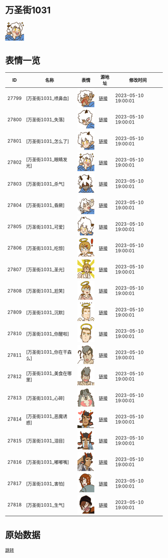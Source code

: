 # 万圣街1031

<img src="./cover.png" height="60" alt="cover" />

# 表情一览

|ID|名称|表情|源地址|修改时间|
|----|----|----|----|----|
|27799|[万圣街1031_喷鼻血]|<img src="./pic/027799_%5B万圣街1031_喷鼻血%5D.png" height="60" alt="喷鼻血"/>|[链接](https://i0.hdslb.com/bfs/garb/951baad8e1ea6f338ca600024d690a1d40dc1fc9.png)|2023-05-10 19:00:01|
|27800|[万圣街1031_失落]|<img src="./pic/027800_%5B万圣街1031_失落%5D.png" height="60" alt="失落"/>|[链接](https://i0.hdslb.com/bfs/garb/4e50ff2aba41902c2b296d7c61322bcab79f0bd1.png)|2023-05-10 19:00:01|
|27801|[万圣街1031_怎么了]|<img src="./pic/027801_%5B万圣街1031_怎么了%5D.png" height="60" alt="怎么了"/>|[链接](https://i0.hdslb.com/bfs/garb/046c57d92e7547f6ad55beede4aae3424c6dc920.png)|2023-05-10 19:00:01|
|27802|[万圣街1031_眼睛发光]|<img src="./pic/027802_%5B万圣街1031_眼睛发光%5D.png" height="60" alt="眼睛发光"/>|[链接](https://i0.hdslb.com/bfs/garb/318a46d313c888eac1259400136621eef7445792.png)|2023-05-10 19:00:01|
|27803|[万圣街1031_杀气]|<img src="./pic/027803_%5B万圣街1031_杀气%5D.png" height="60" alt="杀气"/>|[链接](https://i0.hdslb.com/bfs/garb/e1df50c78b06b0f80ab8a6942614eb7645a1adf5.png)|2023-05-10 19:00:01|
|27804|[万圣街1031_昏厥]|<img src="./pic/027804_%5B万圣街1031_昏厥%5D.png" height="60" alt="昏厥"/>|[链接](https://i0.hdslb.com/bfs/garb/036239e35791b582c3891c604219aa060ab15730.png)|2023-05-10 19:00:01|
|27805|[万圣街1031_可爱]|<img src="./pic/027805_%5B万圣街1031_可爱%5D.png" height="60" alt="可爱"/>|[链接](https://i0.hdslb.com/bfs/garb/1b5a55f7b8956a76099706fc846d8c51e66d57f1.png)|2023-05-10 19:00:01|
|27806|[万圣街1031_吃惊]|<img src="./pic/027806_%5B万圣街1031_吃惊%5D.png" height="60" alt="吃惊"/>|[链接](https://i0.hdslb.com/bfs/garb/b3c74437d7c6c30914859c81fc56443033d6791d.png)|2023-05-10 19:00:01|
|27807|[万圣街1031_圣光]|<img src="./pic/027807_%5B万圣街1031_圣光%5D.png" height="60" alt="圣光"/>|[链接](https://i0.hdslb.com/bfs/garb/54907bdc62bb6dc14d9769e4d93d40eeb01a7c17.png)|2023-05-10 19:00:01|
|27808|[万圣街1031_尬笑]|<img src="./pic/027808_%5B万圣街1031_尬笑%5D.png" height="60" alt="尬笑"/>|[链接](https://i0.hdslb.com/bfs/garb/1a081cca45f667bbceecd91ae2d229a14ffc607e.png)|2023-05-10 19:00:01|
|27809|[万圣街1031_沉默]|<img src="./pic/027809_%5B万圣街1031_沉默%5D.png" height="60" alt="沉默"/>|[链接](https://i0.hdslb.com/bfs/garb/ec78a048a35ba09ad616407cbbdf3ab77c420d21.png)|2023-05-10 19:00:01|
|27810|[万圣街1031_你醒啦]|<img src="./pic/027810_%5B万圣街1031_你醒啦%5D.png" height="60" alt="你醒啦"/>|[链接](https://i0.hdslb.com/bfs/garb/411586e68427fc578f3f48429acf15fc66ec100a.png)|2023-05-10 19:00:01|
|27811|[万圣街1031_你在干森么]|<img src="./pic/027811_%5B万圣街1031_你在干森么%5D.png" height="60" alt="你在干森么"/>|[链接](https://i0.hdslb.com/bfs/garb/9c5df63eb616e023de630f9553cd8fb6e5708c5b.png)|2023-05-10 19:00:01|
|27812|[万圣街1031_美食在哪里]|<img src="./pic/027812_%5B万圣街1031_美食在哪里%5D.png" height="60" alt="美食在哪里"/>|[链接](https://i0.hdslb.com/bfs/garb/bcf3e45a9ce8f90592d11acd0e81a3b4b091d4ff.png)|2023-05-10 19:00:01|
|27813|[万圣街1031_心碎]|<img src="./pic/027813_%5B万圣街1031_心碎%5D.png" height="60" alt="心碎"/>|[链接](https://i0.hdslb.com/bfs/garb/96335881a5f7404a9d211920ac7d6b7b92d11df5.png)|2023-05-10 19:00:01|
|27814|[万圣街1031_恶魔诱惑]|<img src="./pic/027814_%5B万圣街1031_恶魔诱惑%5D.png" height="60" alt="恶魔诱惑"/>|[链接](https://i0.hdslb.com/bfs/garb/1f8ab4c3b8b3388e2806f030d030b0d2dc19586f.png)|2023-05-10 19:00:01|
|27815|[万圣街1031_泪目]|<img src="./pic/027815_%5B万圣街1031_泪目%5D.png" height="60" alt="泪目"/>|[链接](https://i0.hdslb.com/bfs/garb/fc6742c3985e5167add4e5aca75cd1049278187a.png)|2023-05-10 19:00:01|
|27816|[万圣街1031_嘟嘟嘴]|<img src="./pic/027816_%5B万圣街1031_嘟嘟嘴%5D.png" height="60" alt="嘟嘟嘴"/>|[链接](https://i0.hdslb.com/bfs/garb/9de0bedfd6d6495d733ffa5bda47bae0bf4d01b1.png)|2023-05-10 19:00:01|
|27817|[万圣街1031_害怕]|<img src="./pic/027817_%5B万圣街1031_害怕%5D.png" height="60" alt="害怕"/>|[链接](https://i0.hdslb.com/bfs/garb/01bd3facfe2d8958510b768eb7556df04e29fcf4.png)|2023-05-10 19:00:01|
|27818|[万圣街1031_生气]|<img src="./pic/027818_%5B万圣街1031_生气%5D.png" height="60" alt="生气"/>|[链接](https://i0.hdslb.com/bfs/garb/6a5a638f9043ca2232d213557ede590c3173691e.png)|2023-05-10 19:00:01|

# 原始数据

[跳转](./raw.json)

